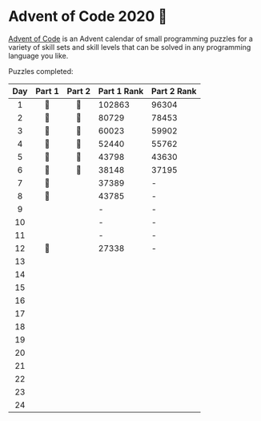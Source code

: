 # Advent of Code 2020 🎄

[Advent of Code](https://adventofcode.com/) is an Advent calendar of small programming puzzles for a variety of skill sets and skill levels that can be solved in any programming language you like.

Puzzles completed:

| Day  | Part 1 | Part 2 | Part 1 Rank | Part 2 Rank |
|:----:|:-----: |:------:|-------------|-------------|
| 1    | 🌟      | 🌟      | 102863      | 96304       |
| 2    | 🌟      | 🌟      | 80729       | 78453       |
| 3    | 🌟      | 🌟      | 60023       | 59902       |
| 4    | 🌟      | 🌟      | 52440       | 55762       |
| 5    | 🌟      | 🌟      | 43798       | 43630       |
| 6    | 🌟      | 🌟      | 38148       | 37195       |
| 7    | 🌟      |        | 37389       | -           |
| 8    | 🌟      |        | 43785       | -           |
| 9    |        |        | -           | -           |
| 10   |        |        | -           | -           |
| 11   |        |        | -           | -           |
| 12   | 🌟      |        | 27338       | -           |
| 13   |        |        |             |             |
| 14   |        |        |             |             |
| 15   |        |        |             |             |
| 16   |        |        |             |             |
| 17   |        |        |             |             |
| 18   |        |        |             |             |
| 19   |        |        |             |             |
| 20   |        |        |             |             |
| 21   |        |        |             |             |
| 22   |        |        |             |             |
| 23   |        |        |             |             |
| 24   |        |        |             |             |
